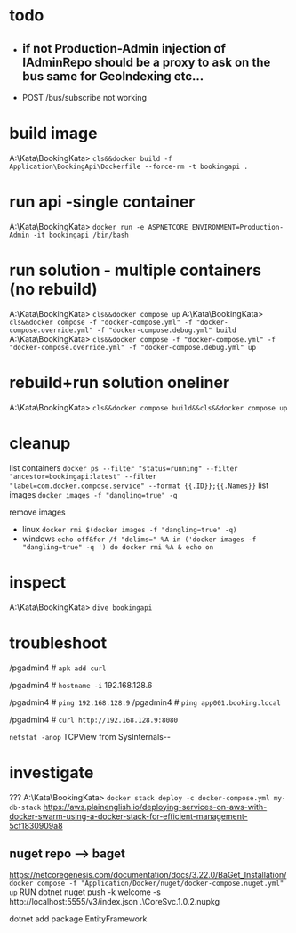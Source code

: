 # todo

 - if not Production-Admin
	injection of IAdminRepo should be a proxy to ask on the bus
	same for GeoIndexing
	etc...
	- 
 - POST /bus/subscribe not working





# build image

A:\Kata\BookingKata> `cls&&docker build -f Application\BookingApi\Dockerfile --force-rm -t bookingapi .`

# run api -single container
A:\Kata\BookingKata> `docker run -e ASPNETCORE_ENVIRONMENT=Production-Admin -it bookingapi /bin/bash`

# run solution - multiple containers (no rebuild)
A:\Kata\BookingKata> `cls&&docker compose up`
A:\Kata\BookingKata> `cls&&docker compose -f "docker-compose.yml" -f "docker-compose.override.yml" -f "docker-compose.debug.yml" build`
A:\Kata\BookingKata> `cls&&docker compose -f "docker-compose.yml" -f "docker-compose.override.yml" -f "docker-compose.debug.yml" up`

# rebuild+run solution oneliner
A:\Kata\BookingKata> `cls&&docker compose build&&cls&&docker compose up`

# cleanup
list containers
`docker ps --filter "status=running" --filter "ancestor=bookingapi:latest" --filter "label=com.docker.compose.service" --format {{.ID}};{{.Names}}`
list images
`docker images -f "dangling=true" -q`

remove images
 - linux
   `docker rmi $(docker images -f "dangling=true" -q)`
 - windows
   `echo off&for /f "delims=" %A in ('docker images -f "dangling=true" -q ') do docker rmi %A & echo on`

# inspect
A:\Kata\BookingKata> `dive bookingapi`

# troubleshoot

/pgadmin4 # `apk add curl`

/pgadmin4 # `hostname -i`
192.168.128.6

/pgadmin4 # `ping 192.168.128.9`
/pgadmin4 # `ping app001.booking.local`

/pgadmin4 # `curl http://192.168.128.9:8080`


`netstat -anop`
TCPView from SysInternals--

# investigate

??? A:\Kata\BookingKata> `docker stack deploy -c docker-compose.yml my-db-stack`
https://aws.plainenglish.io/deploying-services-on-aws-with-docker-swarm-using-a-docker-stack-for-efficient-management-5cf1830909a8


## nuget repo --> baget
https://netcoregenesis.com/documentation/docs/3.22.0/BaGet_Installation/
`docker compose -f "Application/Docker/nuget/docker-compose.nuget.yml" up`
RUN dotnet nuget push -k welcome -s http://localhost:5555/v3/index.json .\CoreSvc.1.0.2.nupkg


dotnet add package EntityFramework